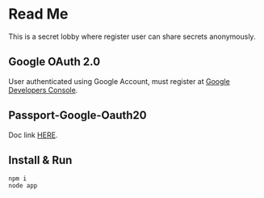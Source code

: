 # Read Me
This is a secret lobby where register user can share secrets anonymously.

## Google OAuth 2.0
User authenticated using Google Account, must register at [Google Developers Console](https://console.cloud.google.com/apis/dashboard).

## Passport-Google-Oauth20
Doc link [HERE](https://www.passportjs.org/packages/passport-google-oauth20/).


## Install & Run
```
npm i
node app
```

